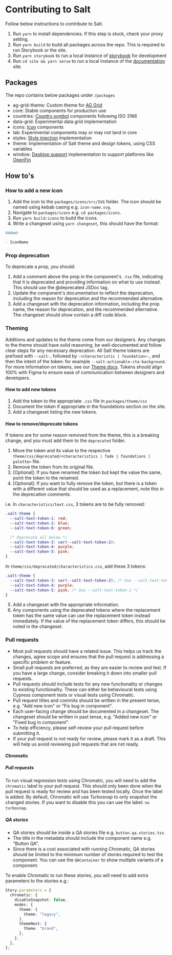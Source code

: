 # Contributing to Salt

Follow below instructions to contribute to Salt.

1. Run `yarn` to install dependencies. If this step is stuck, check your proxy setting.
2. Run `yarn build` to build all packages across the repo. This is required to run Storybook or the site.
3. Run `yarn storybook` to run a local instance of [storybook](https://storybook.js.org/docs/get-started/install#start-storybook) for development
4. Run `cd site && yarn serve` to run a local instance of the [documentation](https://www.saltdesignsystem.com/) site.

## Packages

The repo contains below packages under `/packages`

- ag-grid-theme: Custom theme for [AG Grid](https://ag-grid.com/)
- core: Stable components for production use
- countries: [Country symbol](https://www.saltdesignsystem.com/salt/components/country-symbol/) components following ISO 3166
- data-grid: Experimental data grid implementation
- icons: [Icon](https://www.saltdesignsystem.com/salt/components/icon/) components
- lab: Experimental components may or may not land in core
- styles: [Style injection](https://storybook.saltdesignsystem.com/?path=/docs/documentation-style-injection--docs) implementation
- theme: Implementation of Salt theme and design tokens, using CSS variables
- window: [Desktop support](https://storybook.saltdesignsystem.com/?path=/docs/documentation-desktop-support--docs) implementation to support platforms like [OpenFin](https://www.openfin.co/)

## How to's

### How to add a new icon

1. Add the icon to the `packages/icons/src/SVG` folder. The icon should be named using kebab casing e.g. `icon-name.svg`.
2. Navigate to `packages/icons` e.g. `cd packages/icons`.
3. Run `yarn build:icons` to build the icons.
4. Write a changeset using `yarn changeset`, this should have the format:

```md
Added:

- IconName
```

### Prop deprecation

To deprecate a prop, you should:

1. Add a comment above the prop in the component's `.tsx` file, indicating that it is deprecated and providing information on what to use instead. This should use the @deprecated JSDoc tag.
2. Update the component's documentation to reflect the deprecation, including the reason for deprecation and the recommended alternative.
3. Add a changeset with the deprecation information, including the prop name, the reason for deprecation, and the recommended alternative. The changeset should show contain a diff code block.

### Theming

Additions and updates to the theme come from our designers. Any changes to the theme should have solid reasoning, be well-documented and follow clear steps for any necessary deprecation. All Salt theme tokens are prefixed with `--salt-`, followed by `-<characteristic | foundation>-`, and then the intent of the token: for example `--salt-actionable-cta-background`. For more information on tokens, see our [Theme docs](https://storybook.saltdesignsystem.com/?path=/docs/theme-about-the-salt-theme--docs). Tokens should align 100% with Figma to ensure ease of communication between designers and developers.

#### How to add new tokens

1. Add the token to the appropriate `.css` file in `packages/theme/css`
2. Document the token if appropriate in the foundations section on the site.
3. Add a changeset listing the new tokens.

#### How to remove/deprecate tokens

If tokens are for some reason removed from the theme, this is a breaking change, and you must add them to the `deprecated` folder.

1. Move the token and its value to the respective `theme/css/deprecated/<characteristics | fade | foundations | palette>` file.
2. Remove the token from its original file.
3. [Optional]: If you have renamed the token but kept the value the same, point the token to the renamed.
4. [Optional]: If you want to fully remove the token, but there is a token with a different value that should be used as a replacement, note this in the deprecation comments.

i.e. In `characteristics/text.css`, 3 tokens are to be fully removed:

```css
.salt-theme {
  --salt-text-token-1: red;
  --salt-text-token-2: blue;
  --salt-text-token-6: green;

  /* Deprecate all below */
  --salt-text-token-3: var(--salt-text-token-2);
  --salt-text-token-4: purple;
  --salt-text-token-5: pink;
}
```

In `theme/css/deprecated/characteristics.css`, add these 3 tokens:

```css
.salt-theme {
  --salt-text-token-3: var(--salt-text-token-2); /* Use --salt-text-token-1 */
  --salt-text-token-4: purple;
  --salt-text-token-5: pink; /* Use --salt-text-token-1 */
}
```

5. Add a changeset with the appropriate information.
6. Any components using the deprecated tokens where the replacement token has the same value can use the replacement token instead immediately. If the value of the replacement token differs, this should be noted in the changeset.

### Pull requests

- Most pull requests should have a related issue. This helps us track the changes, agree scope and ensures that the pull request is addressing a specific problem or feature.
- Small pull requests are preferred, as they are easier to review and test. If you have a large change, consider breaking it down into smaller pull requests.
- Pull requests should include tests for any new functionality or changes to existing functionality. These can either be behavioural tests using Cypress component tests or visual tests using Chromatic.
- Pull request titles and commits should be written in the present tense, e.g. "Add new icon" or "Fix bug in component".
- Each user-facing change should be documented in a changeset. The changeset should be written in past tense, e.g. "Added new icon" or "Fixed bug in component".
- To help efficiency, please self-review your pull request before submitting it.
- If your pull request is not ready for review, please mark it as a draft. This will help us avoid reviewing pull requests that are not ready.

#### Chromatic

##### Pull requests

To run visual regression tests using Chromatic, you will need to add the `chromatic` label to your pull request. This should only been done when the pull request is ready for review and has been tested locally. Once the label is added.
By default, Chromatic will use Turbosnap to only snapshot the changed stories. If you want to disable this you can use the label: `no turbosnap`.

##### QA stories

- QA stories should be inside a QA stories file e.g. `button.qa.stories.tsx`.
- The title in the metadata should include the component name e.g. "Button QA".
- Since there is a cost associated with running Chromatic, QA stories should be limited to the minimum number of stories required to test the component. You can use the `QAContainer` to show multiple variants of a component.

To enable Chromatic to run these stories, you will need to add extra parameters to the stories e.g.:

```ts
Story.parameters = {
  chromatic: {
    disableSnapshot: false,
    modes: {
      theme: {
        theme: "legacy",
      },
      themeNext: {
        theme: "brand",
      },
    },
  },
};
```
